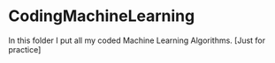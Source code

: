 # CodingMachineLearning
In this folder I put all my coded Machine Learning Algorithms. [Just for practice]
